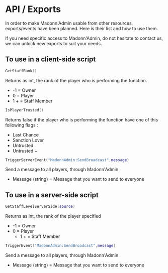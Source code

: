 # API / Exports

In order to make Madonn'Admin usable from other resources, exports/events have been planned. Here is their list and how to use them.

If you need specific access to Madonn'Admin, do not hesitate to contact us, we can unlock new exports to suit your needs.

## To use in a client-side script

```lua
GetStaffRank()
```

Returns as int, the rank of the player who is performing the function.

* -1 = Owner
* 0 = Player
* 1 + = Staff Member

```lua
IsPlayerTrusted()
```

Returns false if the player who is performing the function have one of this following flags :

* Last Chance
* Sanction Lover
* Untrusted
* Untrusted +

```lua
TriggerServerEvent("MadonnAdmin:SendBroadcast",message)
```

Send a message to all players, through Madonn'Admin

* Message (string) = Message that you want to send to everyone



## To use in a server-side script

```lua
GetStaffLevelServerSide(source)
```

Returns as int, the rank of the player specified

* -1 = Owner
* 0 = Player
  * 1 + = Staff Member

```lua
TriggerEvent("MadonnAdmin:SendBroadcast",message)
```

Send a message to all players, through Madonn'Admin

* Message (string) = Message that you want to send to everyone

